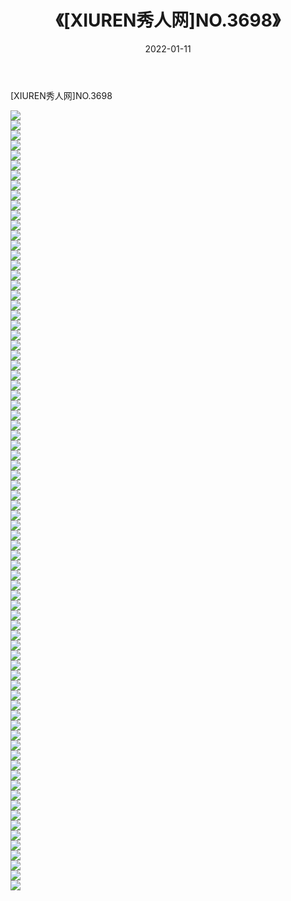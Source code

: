 ﻿---
layout: post
title:  《[XIUREN秀人网]NO.3698》
date:   2022-01-11
img: http://img.660000.xyz/Sharelink/秀人网/秀人网第04部分/[XIUREN秀人网]NO.3698/000.jpg
categories: [美女, 清纯, 唯美]
---

[XIUREN秀人网]NO.3698

 ![](http://img.660000.xyz/Sharelink/秀人网/秀人网第04部分/[XIUREN秀人网]NO.3698/001.jpg) <br>![](http://img.660000.xyz/Sharelink/秀人网/秀人网第04部分/[XIUREN秀人网]NO.3698/002.jpg) <br>![](http://img.660000.xyz/Sharelink/秀人网/秀人网第04部分/[XIUREN秀人网]NO.3698/003.jpg) <br>![](http://img.660000.xyz/Sharelink/秀人网/秀人网第04部分/[XIUREN秀人网]NO.3698/004.jpg) <br>![](http://img.660000.xyz/Sharelink/秀人网/秀人网第04部分/[XIUREN秀人网]NO.3698/005.jpg) <br>![](http://img.660000.xyz/Sharelink/秀人网/秀人网第04部分/[XIUREN秀人网]NO.3698/006.jpg) <br>![](http://img.660000.xyz/Sharelink/秀人网/秀人网第04部分/[XIUREN秀人网]NO.3698/007.jpg) <br>![](http://img.660000.xyz/Sharelink/秀人网/秀人网第04部分/[XIUREN秀人网]NO.3698/008.jpg) <br>![](http://img.660000.xyz/Sharelink/秀人网/秀人网第04部分/[XIUREN秀人网]NO.3698/009.jpg) <br>![](http://img.660000.xyz/Sharelink/秀人网/秀人网第04部分/[XIUREN秀人网]NO.3698/010.jpg) <br>![](http://img.660000.xyz/Sharelink/秀人网/秀人网第04部分/[XIUREN秀人网]NO.3698/011.jpg) <br>![](http://img.660000.xyz/Sharelink/秀人网/秀人网第04部分/[XIUREN秀人网]NO.3698/012.jpg) <br>![](http://img.660000.xyz/Sharelink/秀人网/秀人网第04部分/[XIUREN秀人网]NO.3698/013.jpg) <br>![](http://img.660000.xyz/Sharelink/秀人网/秀人网第04部分/[XIUREN秀人网]NO.3698/014.jpg) <br>![](http://img.660000.xyz/Sharelink/秀人网/秀人网第04部分/[XIUREN秀人网]NO.3698/015.jpg) <br>![](http://img.660000.xyz/Sharelink/秀人网/秀人网第04部分/[XIUREN秀人网]NO.3698/016.jpg) <br>![](http://img.660000.xyz/Sharelink/秀人网/秀人网第04部分/[XIUREN秀人网]NO.3698/017.jpg) <br>![](http://img.660000.xyz/Sharelink/秀人网/秀人网第04部分/[XIUREN秀人网]NO.3698/018.jpg) <br>![](http://img.660000.xyz/Sharelink/秀人网/秀人网第04部分/[XIUREN秀人网]NO.3698/019.jpg) <br>![](http://img.660000.xyz/Sharelink/秀人网/秀人网第04部分/[XIUREN秀人网]NO.3698/020.jpg) <br>![](http://img.660000.xyz/Sharelink/秀人网/秀人网第04部分/[XIUREN秀人网]NO.3698/021.jpg) <br>![](http://img.660000.xyz/Sharelink/秀人网/秀人网第04部分/[XIUREN秀人网]NO.3698/022.jpg) <br>![](http://img.660000.xyz/Sharelink/秀人网/秀人网第04部分/[XIUREN秀人网]NO.3698/023.jpg) <br>![](http://img.660000.xyz/Sharelink/秀人网/秀人网第04部分/[XIUREN秀人网]NO.3698/024.jpg) <br>![](http://img.660000.xyz/Sharelink/秀人网/秀人网第04部分/[XIUREN秀人网]NO.3698/025.jpg) <br>![](http://img.660000.xyz/Sharelink/秀人网/秀人网第04部分/[XIUREN秀人网]NO.3698/026.jpg) <br>![](http://img.660000.xyz/Sharelink/秀人网/秀人网第04部分/[XIUREN秀人网]NO.3698/027.jpg) <br>![](http://img.660000.xyz/Sharelink/秀人网/秀人网第04部分/[XIUREN秀人网]NO.3698/028.jpg) <br>![](http://img.660000.xyz/Sharelink/秀人网/秀人网第04部分/[XIUREN秀人网]NO.3698/029.jpg) <br>![](http://img.660000.xyz/Sharelink/秀人网/秀人网第04部分/[XIUREN秀人网]NO.3698/030.jpg) <br>![](http://img.660000.xyz/Sharelink/秀人网/秀人网第04部分/[XIUREN秀人网]NO.3698/031.jpg) <br>![](http://img.660000.xyz/Sharelink/秀人网/秀人网第04部分/[XIUREN秀人网]NO.3698/032.jpg) <br>![](http://img.660000.xyz/Sharelink/秀人网/秀人网第04部分/[XIUREN秀人网]NO.3698/033.jpg) <br>![](http://img.660000.xyz/Sharelink/秀人网/秀人网第04部分/[XIUREN秀人网]NO.3698/034.jpg) <br>![](http://img.660000.xyz/Sharelink/秀人网/秀人网第04部分/[XIUREN秀人网]NO.3698/035.jpg) <br>![](http://img.660000.xyz/Sharelink/秀人网/秀人网第04部分/[XIUREN秀人网]NO.3698/036.jpg) <br>![](http://img.660000.xyz/Sharelink/秀人网/秀人网第04部分/[XIUREN秀人网]NO.3698/037.jpg) <br>![](http://img.660000.xyz/Sharelink/秀人网/秀人网第04部分/[XIUREN秀人网]NO.3698/038.jpg) <br>![](http://img.660000.xyz/Sharelink/秀人网/秀人网第04部分/[XIUREN秀人网]NO.3698/039.jpg) <br>![](http://img.660000.xyz/Sharelink/秀人网/秀人网第04部分/[XIUREN秀人网]NO.3698/040.jpg) <br>![](http://img.660000.xyz/Sharelink/秀人网/秀人网第04部分/[XIUREN秀人网]NO.3698/041.jpg) <br>![](http://img.660000.xyz/Sharelink/秀人网/秀人网第04部分/[XIUREN秀人网]NO.3698/042.jpg) <br>![](http://img.660000.xyz/Sharelink/秀人网/秀人网第04部分/[XIUREN秀人网]NO.3698/043.jpg) <br>![](http://img.660000.xyz/Sharelink/秀人网/秀人网第04部分/[XIUREN秀人网]NO.3698/044.jpg) <br>![](http://img.660000.xyz/Sharelink/秀人网/秀人网第04部分/[XIUREN秀人网]NO.3698/045.jpg) <br>![](http://img.660000.xyz/Sharelink/秀人网/秀人网第04部分/[XIUREN秀人网]NO.3698/046.jpg) <br>![](http://img.660000.xyz/Sharelink/秀人网/秀人网第04部分/[XIUREN秀人网]NO.3698/047.jpg) <br>![](http://img.660000.xyz/Sharelink/秀人网/秀人网第04部分/[XIUREN秀人网]NO.3698/048.jpg) <br>![](http://img.660000.xyz/Sharelink/秀人网/秀人网第04部分/[XIUREN秀人网]NO.3698/049.jpg) <br>![](http://img.660000.xyz/Sharelink/秀人网/秀人网第04部分/[XIUREN秀人网]NO.3698/050.jpg) <br>![](http://img.660000.xyz/Sharelink/秀人网/秀人网第04部分/[XIUREN秀人网]NO.3698/051.jpg) <br>![](http://img.660000.xyz/Sharelink/秀人网/秀人网第04部分/[XIUREN秀人网]NO.3698/052.jpg) <br>![](http://img.660000.xyz/Sharelink/秀人网/秀人网第04部分/[XIUREN秀人网]NO.3698/053.jpg) <br>![](http://img.660000.xyz/Sharelink/秀人网/秀人网第04部分/[XIUREN秀人网]NO.3698/054.jpg) <br>![](http://img.660000.xyz/Sharelink/秀人网/秀人网第04部分/[XIUREN秀人网]NO.3698/055.jpg) <br>![](http://img.660000.xyz/Sharelink/秀人网/秀人网第04部分/[XIUREN秀人网]NO.3698/056.jpg) <br>![](http://img.660000.xyz/Sharelink/秀人网/秀人网第04部分/[XIUREN秀人网]NO.3698/057.jpg) <br>![](http://img.660000.xyz/Sharelink/秀人网/秀人网第04部分/[XIUREN秀人网]NO.3698/058.jpg) <br>![](http://img.660000.xyz/Sharelink/秀人网/秀人网第04部分/[XIUREN秀人网]NO.3698/059.jpg) <br>![](http://img.660000.xyz/Sharelink/秀人网/秀人网第04部分/[XIUREN秀人网]NO.3698/060.jpg) <br>![](http://img.660000.xyz/Sharelink/秀人网/秀人网第04部分/[XIUREN秀人网]NO.3698/061.jpg) <br>![](http://img.660000.xyz/Sharelink/秀人网/秀人网第04部分/[XIUREN秀人网]NO.3698/062.jpg) <br>![](http://img.660000.xyz/Sharelink/秀人网/秀人网第04部分/[XIUREN秀人网]NO.3698/063.jpg) <br>![](http://img.660000.xyz/Sharelink/秀人网/秀人网第04部分/[XIUREN秀人网]NO.3698/064.jpg) <br>![](http://img.660000.xyz/Sharelink/秀人网/秀人网第04部分/[XIUREN秀人网]NO.3698/065.jpg) <br>![](http://img.660000.xyz/Sharelink/秀人网/秀人网第04部分/[XIUREN秀人网]NO.3698/066.jpg) <br>![](http://img.660000.xyz/Sharelink/秀人网/秀人网第04部分/[XIUREN秀人网]NO.3698/067.jpg) <br>![](http://img.660000.xyz/Sharelink/秀人网/秀人网第04部分/[XIUREN秀人网]NO.3698/068.jpg) <br>![](http://img.660000.xyz/Sharelink/秀人网/秀人网第04部分/[XIUREN秀人网]NO.3698/069.jpg) <br>![](http://img.660000.xyz/Sharelink/秀人网/秀人网第04部分/[XIUREN秀人网]NO.3698/070.jpg) <br>![](http://img.660000.xyz/Sharelink/秀人网/秀人网第04部分/[XIUREN秀人网]NO.3698/071.jpg) <br>![](http://img.660000.xyz/Sharelink/秀人网/秀人网第04部分/[XIUREN秀人网]NO.3698/072.jpg) <br>![](http://img.660000.xyz/Sharelink/秀人网/秀人网第04部分/[XIUREN秀人网]NO.3698/073.jpg) <br>![](http://img.660000.xyz/Sharelink/秀人网/秀人网第04部分/[XIUREN秀人网]NO.3698/074.jpg) <br>![](http://img.660000.xyz/Sharelink/秀人网/秀人网第04部分/[XIUREN秀人网]NO.3698/075.jpg) <br>![](http://img.660000.xyz/Sharelink/秀人网/秀人网第04部分/[XIUREN秀人网]NO.3698/076.jpg) <br>![](http://img.660000.xyz/Sharelink/秀人网/秀人网第04部分/[XIUREN秀人网]NO.3698/077.jpg) <br>![](http://img.660000.xyz/Sharelink/秀人网/秀人网第04部分/[XIUREN秀人网]NO.3698/078.jpg) <br>